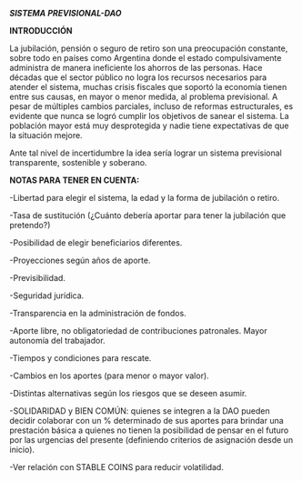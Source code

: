 ***SISTEMA PREVISIONAL-DAO***

**INTRODUCCIÓN**

La jubilación, pensión o seguro de retiro son una preocupación constante, sobre todo en países como Argentina donde el estado compulsivamente administra de manera ineficiente los ahorros de las personas. Hace décadas que el sector público no logra los recursos necesarios para atender el sistema, muchas crisis fiscales que soportó la economía tienen entre sus causas, en mayor o menor medida, al problema previsional. A pesar de múltiples cambios parciales, incluso de reformas estructurales, es evidente que nunca se logró cumplir los objetivos de sanear el sistema. La población mayor está muy desprotegida y nadie tiene expectativas de que la situación mejore. 

Ante tal nivel de incertidumbre la idea sería lograr un sistema previsional transparente, sostenible y soberano. 

**NOTAS PARA TENER EN CUENTA:**

-Libertad para elegir el sistema, la edad y la forma de jubilación o retiro.

-Tasa de sustitución (¿Cuánto debería aportar para tener la jubilación que pretendo?)

-Posibilidad de elegir beneficiarios diferentes. 

-Proyecciones según años de aporte.

-Previsibilidad.

-Seguridad jurídica. 

-Transparencia en la administración de fondos.

-Aporte libre, no obligatoriedad de contribuciones patronales. Mayor autonomía del trabajador.

-Tiempos y condiciones para rescate.

-Cambios en los aportes (para menor o mayor valor).

-Distintas alternativas según los riesgos que se deseen asumir.

-SOLIDARIDAD y BIEN COMÚN: quienes se integren a la DAO pueden decidir colaborar con un % determinado de sus aportes para brindar una prestación básica a quienes no tienen la posibilidad de pensar en el futuro por las urgencias del presente (definiendo criterios de asignación desde un inicio).

-Ver relación con STABLE COINS para reducir volatilidad.
